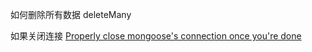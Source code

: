 如何删除所有数据
deleteMany

如果关闭连接
[​Properly close mongoose's connection once you're done​](https://stackoverflow.com/questions/8813838/properly-close-mongooses-connection-once-youre-done)